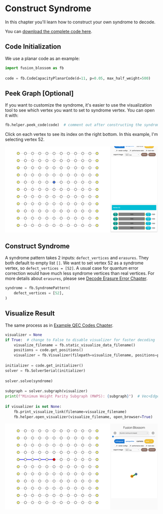 # Construct Syndrome

In this chapter you'll learn how to construct your own syndrome to decode.

You can [download the complete code here](./construct-syndrome.py).

## Code Initialization

We use a planar code as an example:

```python
import fusion_blossom as fb

code = fb.CodeCapacityPlanarCode(d=11, p=0.05, max_half_weight=500)
```

## Peek Graph [Optional]

If you want to customize the syndrome, it's easier to use the visualization tool to see which vertex you want to set to syndrome vertex.
You can open it with:

```python
fb.helper.peek_code(code)  # comment out after constructing the syndrome
```

Click on each vertex to see its index on the right bottom. In this example, I'm selecting vertex 52.

![](../img/construct-syndrome-peek-code.png)

## Construct Syndrome

A syndrome pattern takes 2 inputs: `defect_vertices` and `erasures`. They both default to empty list `[]`.
We want to set vertex 52 as a syndrome vertex, so `defect_vertices = [52]`.
A usual case for quantum error correction would have much less syndrome vertices than real vertices.
For more details about `erasures`, please see [Decode Erasure Error Chapter](./decode-erasure-error.md).

```python
syndrome = fb.SyndromePattern(
    defect_vertices = [52],
)
```

## Visualize Result

The same process as in [Example QEC Codes Chapter](./example-qec-codes.md).

```python
visualizer = None
if True:  # change to False to disable visualizer for faster decoding
    visualize_filename = fb.static_visualize_data_filename()
    positions = code.get_positions()
    visualizer = fb.Visualizer(filepath=visualize_filename, positions=positions)

initializer = code.get_initializer()
solver = fb.SolverSerial(initializer)

solver.solve(syndrome)

subgraph = solver.subgraph(visualizer)
print(f"Minimum Weight Parity Subgraph (MWPS): {subgraph}")  # Vec<EdgeIndex>

if visualizer is not None:
    fb.print_visualize_link(filename=visualize_filename)
    fb.helper.open_visualizer(visualize_filename, open_browser=True)
```

![](../img/construct-syndrome.png)
